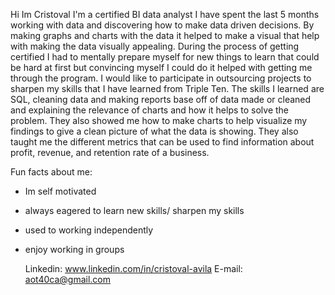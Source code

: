  Hi Im Cristoval I'm a certified BI data analyst
I have spent the last 5 months working with data and discovering how to make data driven decisions. By making graphs and charts with the data it helped to make a visual that help with making the data visually appealing. During the process of getting certified I had to mentally prepare myself for new things to learn that could be hard at first but convincing myself I could do it helped with getting me through the program. I would like to participate in outsourcing projects to sharpen my skills that I have learned from Triple Ten. The skills I learned are SQL, cleaning data and making reports base off of data made or cleaned and explaining the relevance of charts and how it helps to solve the problem. They also showed me how to make charts to help visualize my findings to give a clean picture of what the data is showing. They also taught me the different metrics that can be used to find information about profit, revenue, and retention rate of a business.

Fun facts about me:
- Im self motivated
- always eagered to learn new skills/ sharpen my skills
- used to working independently
- enjoy working in groups

  Linkedin: www.linkedin.com/in/cristoval-avila
  E-mail: aot40ca@gmail.com 

